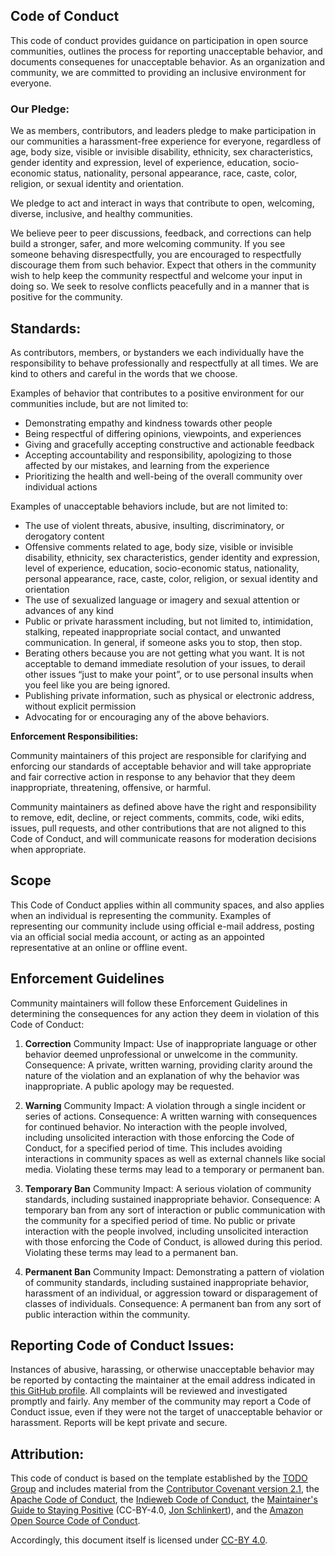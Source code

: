 ## Code of Conduct

This code of conduct provides guidance on participation in open source communities, outlines the process for reporting unacceptable behavior, and documents consequenes for unacceptable behavior. As an organization and community, we are committed to providing an inclusive environment for everyone.

### Our Pledge:

We as members, contributors, and leaders pledge to make participation in our communities a harassment-free experience for everyone, regardless of age, body size, visible or invisible disability, ethnicity, sex characteristics, gender identity and expression, level of experience, education, socio-economic status, nationality, personal appearance, race, caste, color, religion, or sexual identity and orientation.

We pledge to act and interact in ways that contribute to open, welcoming, diverse, inclusive, and healthy communities.

We believe peer to peer discussions, feedback, and corrections can help build a stronger, safer, and more welcoming community. If you see someone behaving disrespectfully, you are encouraged to respectfully discourage them from such behavior. Expect that others in the community wish to help keep the community respectful and welcome your input in doing so. We seek to resolve conflicts peacefully and in a manner that is positive for the community.

## Standards:

As contributors, members, or bystanders we each individually have the responsibility to behave professionally and respectfully at all times. We are kind to others and careful in the words that we choose.

Examples of behavior that contributes to a positive environment for our communities include, but are not limited to:

- Demonstrating empathy and kindness towards other people
- Being respectful of differing opinions, viewpoints, and experiences
- Giving and gracefully accepting constructive and actionable feedback
- Accepting accountability and responsibility, apologizing to those affected by our mistakes, and learning from the experience
- Prioritizing the health and well-being of the overall community over individual actions

Examples of unacceptable behaviors include, but are not limited to:

- The use of violent threats, abusive, insulting, discriminatory, or derogatory content
- Offensive comments related to age, body size, visible or invisible disability, ethnicity, sex characteristics, gender identity and expression, level of experience, education, socio-economic status, nationality, personal appearance, race, caste, color, religion, or sexual identity and orientation
- The use of sexualized language or imagery and sexual attention or advances of any kind
- Public or private harassment including, but not limited to, intimidation, stalking, repeated inappropriate social contact, and unwanted communication. In general, if someone asks you to stop, then stop.
- Berating others because you are not getting what you want. It is not acceptable to demand immediate resolution of your issues, to derail other issues “just to make your point”, or to use personal insults when you feel like you are being ignored.
- Publishing private information, such as physical or electronic address, without explicit permission
- Advocating for or encouraging any of the above behaviors.

**Enforcement Responsibilities:**

Community maintainers of this project are responsible for clarifying and enforcing our standards of acceptable behavior and will take appropriate and fair corrective action in response to any behavior that they deem inappropriate, threatening, offensive, or harmful.

Community maintainers as defined above have the right and responsibility to remove, edit, decline, or reject comments, commits, code, wiki edits, issues, pull requests, and other contributions that are not aligned to this Code of Conduct, and will communicate reasons for moderation decisions when appropriate.

## Scope

This Code of Conduct applies within all community spaces, and also applies when an individual is representing the community. Examples of representing our community include using official e-mail address, posting via an official social media account, or acting as an appointed representative at an online or offline event.

## Enforcement Guidelines

Community maintainers will follow these Enforcement Guidelines in determining the consequences for any action they deem in violation of this Code of Conduct:

1. **Correction**
   Community Impact: Use of inappropriate language or other behavior deemed unprofessional or unwelcome in the community.
   Consequence: A private, written warning, providing clarity around the nature of the violation and an explanation of why the behavior was inappropriate. A public apology may be requested.

2. **Warning**
   Community Impact: A violation through a single incident or series of actions.
   Consequence: A written warning with consequences for continued behavior. No interaction with the people involved, including unsolicited interaction with those enforcing the Code of Conduct, for a specified period of time. This includes avoiding interactions in community spaces as well as external channels like social media. Violating these terms may lead to a temporary or permanent ban.

3. **Temporary Ban**
   Community Impact: A serious violation of community standards, including sustained inappropriate behavior.
   Consequence: A temporary ban from any sort of interaction or public communication with the community for a specified period of time. No public or private interaction with the people involved, including unsolicited interaction with those enforcing the Code of Conduct, is allowed during this period. Violating these terms may lead to a permanent ban.

4. **Permanent Ban**
   Community Impact: Demonstrating a pattern of violation of community standards, including sustained inappropriate behavior, harassment of an individual, or aggression toward or disparagement of classes of individuals.
   Consequence: A permanent ban from any sort of public interaction within the community.

## Reporting Code of Conduct Issues:

Instances of abusive, harassing, or otherwise unacceptable behavior may be reported by contacting the maintainer at the email address indicated in [this GitHub profile](https://github.com/dreamorosi). All complaints will be reviewed and investigated promptly and fairly. Any member of the community may report a Code of Conduct issue, even if they were not the target of unacceptable behavior or harassment. Reports will be kept private and secure.

## Attribution:

This code of conduct is based on the template established by the [TODO Group](http://todogroup.org/) and includes material from the [Contributor Covenant version 2.1](https://www.contributor-covenant.org/version/2/1/code_of_conduct/), the [Apache Code of Conduct](https://www.apache.org/foundation/policies/conduct), the [Indieweb Code of Conduct](https://indieweb.org/code-of-conduct), the [Maintainer's Guide to Staying Positive](https://github.com/jonschlinkert/maintainers-guide-to-staying-positive) (CC-BY-4.0, [Jon Schlinkert](https://github.com/jonschlinkert)), and the [Amazon Open Source Code of Conduct](https://aws.github.io/code-of-conduct).

Accordingly, this document itself is licensed under [CC-BY 4.0](https://creativecommons.org/licenses/by/4.0/).
